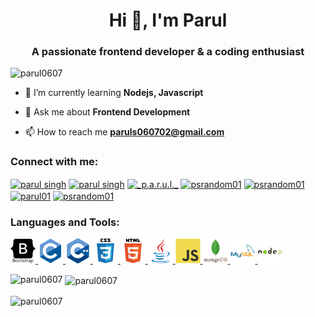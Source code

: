 <h1 align="center">Hi 👋, I'm Parul</h1>
<h3 align="center">A passionate frontend developer & a coding enthusiast</h3>

<p align="left"> <img src="https://komarev.com/ghpvc/?username=parul0607&label=Profile%20views&color=0e75b6&style=flat" alt="parul0607" /> </p>

- 🌱 I’m currently learning **Nodejs, Javascript**

- 💬 Ask me about **Frontend Development**

- 📫 How to reach me **paruls060702@gmail.com**

<h3 align="left">Connect with me:</h3>
<p align="left">
<a href="https://linkedin.com/in/parul singh" target="blank"><img align="center" src="https://raw.githubusercontent.com/rahuldkjain/github-profile-readme-generator/master/src/images/icons/Social/linked-in-alt.svg" alt="parul singh" height="30" width="40" /></a>
<a href="https://fb.com/parul singh" target="blank"><img align="center" src="https://raw.githubusercontent.com/rahuldkjain/github-profile-readme-generator/master/src/images/icons/Social/facebook.svg" alt="parul singh" height="30" width="40" /></a>
<a href="https://instagram.com/_p.a.r.u.l._" target="blank"><img align="center" src="https://raw.githubusercontent.com/rahuldkjain/github-profile-readme-generator/master/src/images/icons/Social/instagram.svg" alt="_p.a.r.u.l._" height="30" width="40" /></a>
<a href="https://www.codechef.com/users/psrandom01" target="blank"><img align="center" src="https://cdn.jsdelivr.net/npm/simple-icons@3.1.0/icons/codechef.svg" alt="psrandom01" height="30" width="40" /></a>
<a href="https://www.hackerrank.com/psrandom01" target="blank"><img align="center" src="https://raw.githubusercontent.com/rahuldkjain/github-profile-readme-generator/master/src/images/icons/Social/hackerrank.svg" alt="psrandom01" height="30" width="40" /></a>
<a href="https://codeforces.com/profile/parul01" target="blank"><img align="center" src="https://raw.githubusercontent.com/rahuldkjain/github-profile-readme-generator/master/src/images/icons/Social/codeforces.svg" alt="parul01" height="30" width="40" /></a>
<a href="https://www.hackerearth.com/psrandom01" target="blank"><img align="center" src="https://raw.githubusercontent.com/rahuldkjain/github-profile-readme-generator/master/src/images/icons/Social/hackerearth.svg" alt="psrandom01" height="30" width="40" /></a>
</p>

<h3 align="left">Languages and Tools:</h3>
<p align="left"> <a href="https://getbootstrap.com" target="_blank" rel="noreferrer"> <img src="https://raw.githubusercontent.com/devicons/devicon/master/icons/bootstrap/bootstrap-plain-wordmark.svg" alt="bootstrap" width="40" height="40"/> </a> <a href="https://www.cprogramming.com/" target="_blank" rel="noreferrer"> <img src="https://raw.githubusercontent.com/devicons/devicon/master/icons/c/c-original.svg" alt="c" width="40" height="40"/> </a> <a href="https://www.w3schools.com/cpp/" target="_blank" rel="noreferrer"> <img src="https://raw.githubusercontent.com/devicons/devicon/master/icons/cplusplus/cplusplus-original.svg" alt="cplusplus" width="40" height="40"/> </a> <a href="https://www.w3schools.com/css/" target="_blank" rel="noreferrer"> <img src="https://raw.githubusercontent.com/devicons/devicon/master/icons/css3/css3-original-wordmark.svg" alt="css3" width="40" height="40"/> </a> <a href="https://www.w3.org/html/" target="_blank" rel="noreferrer"> <img src="https://raw.githubusercontent.com/devicons/devicon/master/icons/html5/html5-original-wordmark.svg" alt="html5" width="40" height="40"/> </a> <a href="https://www.java.com" target="_blank" rel="noreferrer"> <img src="https://raw.githubusercontent.com/devicons/devicon/master/icons/java/java-original.svg" alt="java" width="40" height="40"/> </a> <a href="https://developer.mozilla.org/en-US/docs/Web/JavaScript" target="_blank" rel="noreferrer"> <img src="https://raw.githubusercontent.com/devicons/devicon/master/icons/javascript/javascript-original.svg" alt="javascript" width="40" height="40"/> </a> <a href="https://www.mongodb.com/" target="_blank" rel="noreferrer"> <img src="https://raw.githubusercontent.com/devicons/devicon/master/icons/mongodb/mongodb-original-wordmark.svg" alt="mongodb" width="40" height="40"/> </a> <a href="https://www.mysql.com/" target="_blank" rel="noreferrer"> <img src="https://raw.githubusercontent.com/devicons/devicon/master/icons/mysql/mysql-original-wordmark.svg" alt="mysql" width="40" height="40"/> </a> <a href="https://nodejs.org" target="_blank" rel="noreferrer"> <img src="https://raw.githubusercontent.com/devicons/devicon/master/icons/nodejs/nodejs-original-wordmark.svg" alt="nodejs" width="40" height="40"/> </a> </p>

<p><img align="left" src="https://github-readme-stats.vercel.app/api/top-langs?username=parul0607&show_icons=true&locale=en&layout=compact" alt="parul0607" /></p>

<p>&nbsp;<img align="center" src="https://github-readme-stats.vercel.app/api?username=parul0607&show_icons=true&locale=en" alt="parul0607" /></p>

<p><img align="center" src="https://github-readme-streak-stats.herokuapp.com/?user=parul0607&" alt="parul0607" /></p>

